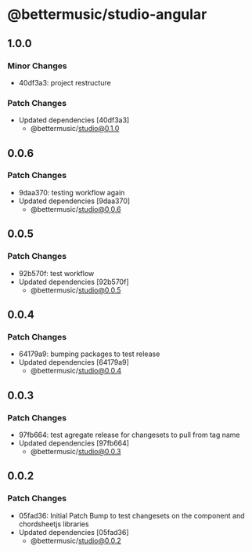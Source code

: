 # @bettermusic/studio-angular

## 1.0.0

### Minor Changes

- 40df3a3: project restructure

### Patch Changes

- Updated dependencies [40df3a3]
  - @bettermusic/studio@0.1.0

## 0.0.6

### Patch Changes

- 9daa370: testing workflow again
- Updated dependencies [9daa370]
  - @bettermusic/studio@0.0.6

## 0.0.5

### Patch Changes

- 92b570f: test workflow
- Updated dependencies [92b570f]
  - @bettermusic/studio@0.0.5

## 0.0.4

### Patch Changes

- 64179a9: bumping packages to test release
- Updated dependencies [64179a9]
  - @bettermusic/studio@0.0.4

## 0.0.3

### Patch Changes

- 97fb664: test agregate release for changesets to pull from tag name
- Updated dependencies [97fb664]
  - @bettermusic/studio@0.0.3

## 0.0.2

### Patch Changes

- 05fad36: Initial Patch Bump to test changesets on the component and chordsheetjs libraries
- Updated dependencies [05fad36]
  - @bettermusic/studio@0.0.2

